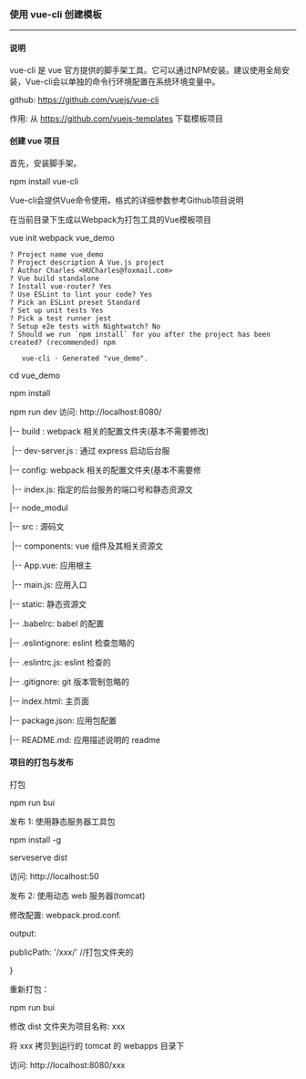 ###  使用 vue-cli 创建模板

------

#### 说明

vue-cli 是 vue 官方提供的脚手架工具。它可以通过NPM安装。建议使用全局安装，Vue-cli会以单独的命令行环境配置在系统环境变量中。

github: https://github.com/vuejs/vue-cli

作用: 从 https://github.com/vuejs-templates 下载模板项目

#### 创建 vue 项目

首先，安装脚手架。

npm install vue-cli

Vue-cli会提供Vue命令使用，格式的详细参数参考Github项目说明

在当前目录下生成以Webpack为打包工具的Vue模板项目

vue init webpack vue_demo

```
? Project name vue_demo
? Project description A Vue.js project
? Author Charles <HUCharles@foxmail.com>
? Vue build standalone
? Install vue-router? Yes
? Use ESLint to lint your code? Yes
? Pick an ESLint preset Standard
? Set up unit tests Yes
? Pick a test runner jest
? Setup e2e tests with Nightwatch? No
? Should we run `npm install` for you after the project has been created? (recommended) npm      

   vue-cli · Generated "vue_demo".
```

cd vue_demo

npm install

npm run dev
访问: http://localhost:8080/



|-- build : webpack 相关的配置文件夹(基本不需要修改)

​	|-- dev-server.js : 通过 express 启动后台服

|-- config: webpack 相关的配置文件夹(基本不需要修

​	|-- index.js: 指定的后台服务的端口号和静态资源文

|-- node_modul

|-- src : 源码文

​	|-- components: vue 组件及其相关资源文

​	|-- App.vue: 应用根主

​	|-- main.js: 应用入口 

|-- static: 静态资源文

|-- .babelrc: babel 的配置

|-- .eslintignore: eslint 检查忽略的

|-- .eslintrc.js: eslint 检查的

|-- .gitignore: git 版本管制忽略的

|-- index.html: 主页面

|-- package.json: 应用包配置

|-- README.md: 应用描述说明的 readme 



#### 项目的打包与发布

打包

npm run bui

发布 1: 使用静态服务器工具包

npm install -g 

serveserve dist

访问: http://localhost:50

发布 2: 使用动态 web 服务器(tomcat)

修改配置: webpack.prod.conf.

output:

publicPath: '/xxx/' //打包文件夹的

}

重新打包：

npm run bui

修改 dist 文件夹为项目名称: xxx

将 xxx 拷贝到运行的 tomcat 的 webapps 目录下

访问: http://localhost:8080/xxx